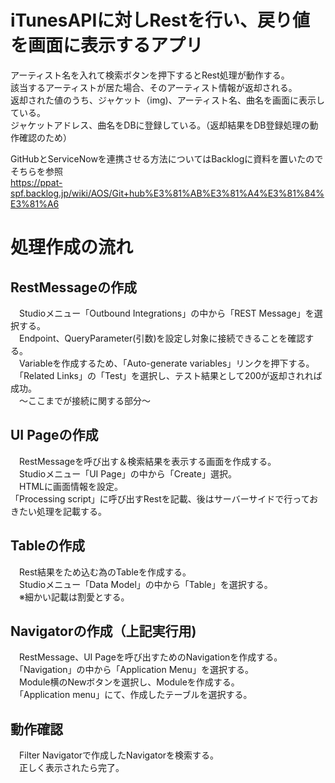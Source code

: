 # iTunesAPIに対しRestを行い、戻り値を画面に表示するアプリ 

アーティスト名を入れて検索ボタンを押下するとRest処理が動作する。  
該当するアーティストが居た場合、そのアーティスト情報が返却される。  
返却された値のうち、ジャケット（img)、アーティスト名、曲名を画面に表示している。  
ジャケットアドレス、曲名をDBに登録している。（返却結果をDB登録処理の動作確認のため）  
 
GitHubとServiceNowを連携させる方法についてはBacklogに資料を置いたのでそちらを参照  
https://ppat-spf.backlog.jp/wiki/AOS/Git+hub%E3%81%AB%E3%81%A4%E3%81%84%E3%81%A6  
  
  
# 処理作成の流れ  

## RestMessageの作成   
　Studioメニュー「Outbound Integrations」の中から「REST Message」を選択する。  
　Endpoint、QueryParameter(引数)を設定し対象に接続できることを確認する。  
　Variableを作成するため、「Auto-generate variables」リンクを押下する。  
　「Related Links」の「Test」を選択し、テスト結果として200が返却されれば成功。  
　～ここまでが接続に関する部分～  
  
  
## UI Pageの作成  
　RestMessageを呼び出す＆検索結果を表示する画面を作成する。  
　Studioメニュー「UI Page」の中から「Create」選択。  
　HTMLに画面情報を設定。  
  「Processing script」に呼び出すRestを記載、後はサーバーサイドで行っておきたい処理を記載する。   
  
  
## Tableの作成  
　Rest結果をため込む為のTableを作成する。    
　Studioメニュー「Data Model」の中から「Table」を選択する。  
　※細かい記載は割愛とする。  
  
  
## Navigatorの作成（上記実行用)    
　RestMessage、UI Pageを呼び出すためのNavigationを作成する。  
　「Navigation」の中から「Application Menu」を選択する。  
　Module横のNewボタンを選択し、Moduleを作成する。  
　「Application menu」にて、作成したテーブルを選択する。  
  
  
## 動作確認    
　Filter Navigatorで作成したNavigatorを検索する。  
　正しく表示されたら完了。  
